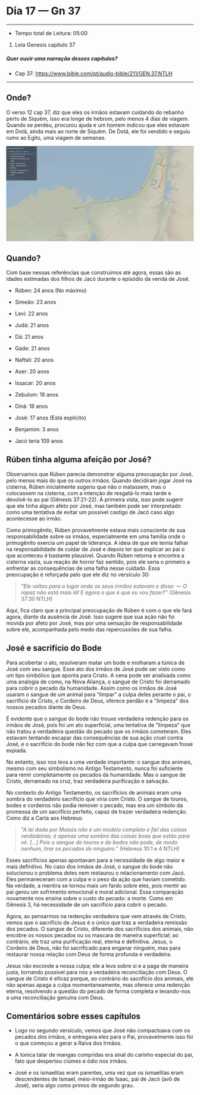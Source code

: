 # Dia 17 — Gn 37

--- 

- Tempo total de Leitura: 05:00

1. Leia Genesis capítulo 37

##### Quer ouvir uma narração desses capítulos?

- Cap 37: https://www.bible.com/pt/audio-bible/211/GEN.37.NTLH

---

## Onde?

O verso 12 cap 37, diz que eles os irmãos estavam cuidando do rebanho perto de Siquém, isso era longe de hebrom, pelo menos 4 dias de viagem. Quando se perdeu, procurou ajuda e um homem indicou que eles estavam em Dotã, ainda mais ao norte de Siquém. De Dotã, ele foi vendido e seguiu rumo ao Egito, uma viagem de semanas.

![img.png](img.png)


## Quando?

Com base nessas referências que construimos até agora, essas são as idades estimadas dos filhos de Jacó durante o episódio da venda de José.

- Rúben: 24 anos (No máximo)
- Simeão: 23 anos
- Levi: 22 anos
- Judá: 21 anos
- Dã: 21 anos
- Gade: 21 anos
- Naftali: 20 anos
- Aser: 20 anos
- Issacar: 20 anos
- Zebulom: 19 anos
- Diná: 18 anos
- José: 17 anos (Está explicito)
- Benjamim: 3 anos


- Jacó teria 109 anos

## Rúben tinha alguma afeição por José? 

Observamos que Rúben parecia demonstrar alguma preocupação por José, pelo menos mais do que os outros irmãos. Quando decidiram jogar José na cisterna, Rúben inicialmente sugeriu que não o matassem, mas o colocassem na cisterna, com a intenção de resgatá-lo mais tarde e devolvê-lo ao pai (Gênesis 37:21-22). À primeira vista, isso pode sugerir que ele tinha algum afeto por José, mas também pode ser interpretado como uma tentativa de evitar um possível castigo de Jacó caso algo acontecesse ao irmão.

Como primogênito, Rúben provavelmente estava mais consciente de sua responsabilidade sobre os irmãos, especialmente em uma família onde o primogênito exercia um papel de liderança. A ideia de que ele temia falhar na responsabilidade de cuidar de José e depois ter que explicar ao pai o que aconteceu é bastante plausível. Quando Rúben retorna e encontra a cisterna vazia, sua reação de horror faz sentido, pois ele seria o primeiro a enfrentar as consequências de uma falha nesse cuidado. Essa preocupação é reforçada pelo que ele diz no versículo 30:

> *"Ele voltou para o lugar onde os seus irmãos estavam e disse: — O rapaz não está mais lá! E agora o que é que eu vou fazer?”* (Gênesis 37:30 NTLH)

Aqui, fica claro que a principal preocupação de Rúben é com o que ele fará agora, diante da ausência de José. Isso sugere que sua ação não foi movida por afeto por José, mas por uma sensação de responsabilidade sobre ele, acompanhada pelo medo das repercussões de sua falha.


## José e sacrifício do Bode

Para acobertar o ato, resolveram matar um bode e molharam a túnica de José com seu sangue. Esse ato dos irmãos de José pode ser visto como um tipo simbólico que aponta para Cristo. A cena pode ser analisada como uma analogia de como, na Nova Aliança, o sangue de Cristo foi derramado para cobrir o pecado da humanidade. Assim como os irmãos de José usaram o sangue de um animal para "limpar" a culpa deles perante o pai, o sacrifício de Cristo, o Cordeiro de Deus, oferece perdão e a "limpeza" dos nossos pecados diante de Deus.

É evidente que o sangue do bode não trouxe verdadeira redenção para os irmãos de José, pois foi um ato superficial, uma tentativa de "limpeza" que não tratou a verdadeira questão do pecado que os irmãos cometeram. Eles estavam tentando escapar das consequências de sua ação cruel contra José, e o sacrifício do bode não fez com que a culpa que carregavam fosse expiada.

No entanto, isso nos leva a uma verdade importante: o sangue dos animais, mesmo com seu simbolismo no Antigo Testamento, nunca foi suficiente para remir completamente os pecados da humanidade. Mas o sangue de Cristo, derramado na cruz, traz verdadeira purificação e salvação.

No contexto do Antigo Testamento, os sacrifícios de animais eram uma sombra do verdadeiro sacrifício que viria com Cristo. O sangue de touros, bodes e cordeiros não podia remover o pecado, mas era um símbolo da promessa de um sacrifício perfeito, capaz de trazer verdadeira redenção. Como diz a Carta aos Hebreus:

> *"A lei dada por Moisés não é um modelo completo e fiel das coisas verdadeiras; é apenas uma sombra das coisas boas que estão para vir. [...] Pois o sangue de touros e de bodes não pode, de modo nenhum, tirar os pecados de ninguém."* (Hebreus 10:1 e 4 NTLH)

Esses sacrifícios apenas apontavam para a necessidade de algo maior e mais definitivo. No caso dos irmãos de José, o sangue do bode não solucionou o problema deles nem restaurou o relacionamento com Jacó. Eles permaneceram com a culpa e o peso da ação que haviam cometido. Na verdade, a mentira se tornou mais um fardo sobre eles, pois mentir ao pai gerou um sofrimento emocional e moral adicional. Essa comparação novamente nos ensina sobre o custo do pecado: a morte. Como em Gênesis 3, há necessidade de um sacrifício para cobrir o pecado.

Agora, ao pensarmos na redenção verdadeira que vem através de Cristo, vemos que o sacrifício de Jesus é o único que traz a verdadeira remissão dos pecados. O sangue de Cristo, diferente dos sacrifícios dos animais, não encobre os nossos pecados ou os mascara de maneira superficial; ao contrário, ele traz uma purificação real, eterna e definitiva. Jesus, o Cordeiro de Deus, não foi sacrificado para enganar ninguém, mas para restaurar nossa relação com Deus de forma profunda e verdadeira.

Jesus não esconde a nossa culpa; ele a leva sobre si e a paga de maneira justa, tornando possível para nós a verdadeira reconciliação com Deus. O sangue de Cristo é eficaz porque, ao contrário do sacrifício dos animais, ele não apenas apaga a culpa momentaneamente, mas oferece uma redenção eterna, resolvendo a questão do pecado de forma completa e levando-nos a uma reconciliação genuína com Deus.

## Comentários sobre esses capítulos

- Logo no segundo versículo, vemos que José não compactuava com os pecados dos irmãos, e entregava eles para o Pai, provavelmente isso foi o que começou a gerar a Raiva dos Irmãos. 


- A túnica talar de mangas compridas era sinal do carinho especial do pai, fato que despertou ciúmes e ódio nos irmãos.


- José e os ismaelitas eram parentes, uma vez que os ismaelitas eram descendentes de Ismael, meio-irmão de Isaac, pai de Jacó (avô de José), seria algo como primos de segundo grau.
